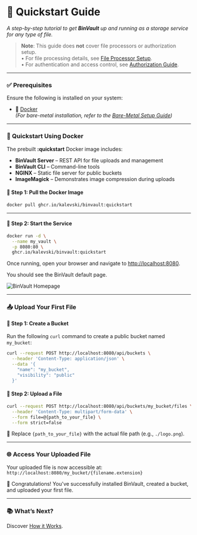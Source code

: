 # 🚀 Quickstart Guide

_A step-by-step tutorial to get **BinVault** up and running as a storage service for any type of file._

> **Note**: This guide does **not** cover file processors or authorization setup.  
> • For file processing details, see [File Processor Setup](guide_processors.md).  
> • For authentication and access control, see [Authorization Guide](guide_authorization.md).

---

### ✅ Prerequisites

Ensure the following is installed on your system:

- 🐳 [Docker](https://www.docker.com/)  
  _(For bare-metal installation, refer to the [Bare-Metal Setup Guide](setup_baremetal.md))_

---

### 🐳 Quickstart Using Docker

The prebuilt **:quickstart** Docker image includes:

- **BinVault Server** – REST API for file uploads and management  
- **BinVault CLI** – Command-line tools  
- **NGINX** – Static file server for public buckets  
- **ImageMagick** – Demonstrates image compression during uploads

#### 🔹 Step 1: Pull the Docker Image

```bash
docker pull ghcr.io/kalevski/binvault:quickstart
```

---

#### 🔹 Step 2: Start the Service

```bash
docker run -d \
  --name my_vault \
  -p 8080:80 \
  ghcr.io/kalevski/binvault:quickstart
```

Once running, open your browser and navigate to [http://localhost:8080](http://localhost:8080).

You should see the BinVault default page.

![BinVault Homepage](path/to/uploaded-image.png)

---

### 📤 Upload Your First File

#### 🔹 Step 1: Create a Bucket
Run the following `curl` command to create a public bucket named `my_bucket`:
```bash
curl --request POST http://localhost:8080/api/buckets \
  --header 'Content-Type: application/json' \
  --data '{
    "name": "my_bucket",
    "visibility": "public"
  }'
```

#### 🔹 Step 2: Upload a File
```bash
curl --request POST http://localhost:8080/api/buckets/my_bucket/files \
  --header 'Content-Type: multipart/form-data' \
  --form file=@{path_to_your_file} \
  --form strict=false
```

📌 Replace `{path_to_your_file}` with the actual file path (e.g., `./logo.png`).

---

### 🌐 Access Your Uploaded File

Your uploaded file is now accessible at:  
`http://localhost:8080/my_bucket/{filename.extension}`

🎉 Congratulations! You've successfully installed BinVault, created a bucket, and uploaded your first file.

---

### 📚 What’s Next?

Discover [How it Works](how-works.md).
